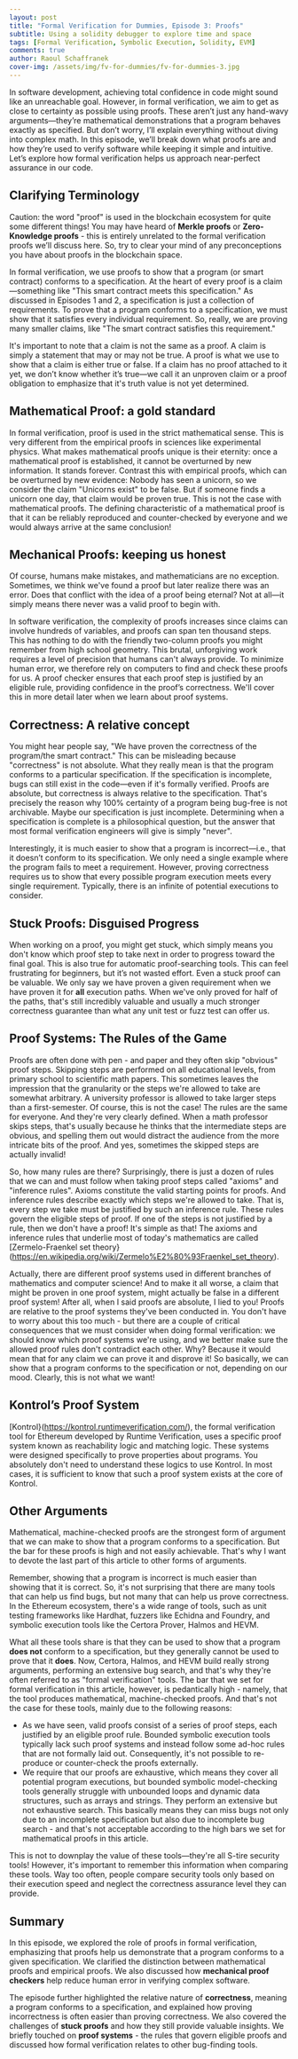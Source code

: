 ```yaml
---
layout: post
title: "Formal Verification for Dummies, Episode 3: Proofs"
subtitle: Using a solidity debugger to explore time and space
tags: [Formal Verification, Symbolic Execution, Solidity, EVM]
comments: true
author: Raoul Schaffranek
cover-img: /assets/img/fv-for-dummies/fv-for-dummies-3.jpg
---
```


In software development, achieving total confidence in code might sound like an unreachable goal. However, in formal verification, we aim to get as close to certainty as possible using proofs. These aren’t just any hand-wavy arguments—they’re mathematical demonstrations that a program behaves exactly as specified. But don’t worry, I’ll explain everything without diving into complex math. In this episode, we’ll break down what proofs are and how they’re used to verify software while keeping it simple and intuitive. Let’s explore how formal verification helps us approach near-perfect assurance in our code.

## Clarifying Terminology

Caution: the word "proof" is used in the blockchain ecosystem for quite some different things! You may have heard of **Merkle proofs** or **Zero-Knowledge proofs** - this is entirely unrelated to the formal verification proofs we’ll discuss here. So, try to clear your mind of any preconceptions you have about proofs in the blockchain space.

In formal verification, we use proofs to show that a program (or smart contract) conforms to a specification. At the heart of every proof is a claim—something like "This smart contract meets this specification." As discussed in Episodes 1 and 2, a specification is just a collection of requirements. To prove that a program conforms to a specification, we must show that it satisfies every individual requirement. So, really, we are proving many smaller claims, like "The smart contract satisfies this requirement."

It's important to note that a claim is not the same as a proof. A claim is simply a statement that may or may not be true. A proof is what we use to show that a claim is either true or false. If a claim has no proof attached to it yet, we don’t know whether it’s true—we call it an unproven claim or a proof obligation to emphasize that it's truth value is not yet determined.

## Mathematical Proof: a gold standard

In formal verification, proof is used in the strict mathematical sense. This is very different from the empirical proofs in sciences like experimental physics. What makes mathematical proofs unique is their eternity: once a mathematical proof is established, it cannot be overturned by new information. It stands forever. Contrast this with empirical proofs, which can be overturned by new evidence: Nobody has seen a unicorn, so we consider the claim "Unicorns exist" to be false. But if someone finds a unicorn one day, that claim would be proven true. This is not the case with mathematical proofs. The defining characteristic of a mathematical proof is that it can be reliably reproduced and counter-checked by everyone and we would always arrive at the same conclusion! 

## Mechanical Proofs: keeping us honest

Of course, humans make mistakes, and mathematicians are no exception. Sometimes, we think we've found a proof but later realize there was an error. Does that conflict with the idea of a proof being eternal? Not at all—it simply means there never was a valid proof to begin with.

In software verification, the complexity of proofs increases since claims can involve hundreds of variables, and proofs can span ten thousand steps. This has nothing to do with the friendly two-column proofs you might remember from high school geometry. This brutal, unforgiving work requires a level of precision that humans can't always provide. To minimize human error, we therefore rely on computers to find and check these proofs for us. A proof checker ensures that each proof step is justified by an eligible rule, providing confidence in the proof’s correctness. We'll cover this in more detail later when we learn about proof systems.

## Correctness: A relative concept

You might hear people say, "We have proven the correctness of the program/the smart contract." This can be misleading because "correctness" is not absolute. What they really mean is that the program conforms to a particular specification. If the specification is incomplete, bugs can still exist in the code—even if it's formally verified. Proofs are absolute, but correctness is always relative to the specification. That's precisely the reason why 100% certainty of a program being bug-free is not archivable. Maybe our specification is just incomplete. Determining when a specification is complete is a philosophical question, but the answer that most formal verification engineers will give is simply "never".

Interestingly, it is much easier to show that a program is incorrect—i.e., that it doesn’t conform to its specification. We only need a single example where the program fails to meet a requirement. However, proving correctness requires us to show that every possible program execution meets every single requirement. Typically, there is an infinite of potential executions to consider.

## Stuck Proofs: Disguised Progress

When working on a proof,  you might get stuck, which simply means you don't know which proof step to take next in order to progress toward the final goal. This is also true for automatic proof-searching tools. This can feel frustrating for beginners, but it’s not wasted effort. Even a stuck proof can be valuable. We only say we have proven a given requirement when we have proven it for **all** execution paths. When we've only proved for half of the paths, that's still incredibly valuable and usually a much stronger correctness guarantee than what any unit test or fuzz test can offer us.

## Proof Systems: The Rules of the Game

Proofs are often done with pen - and paper and they often skip "obvious" proof steps. Skipping steps are performed on all educational levels, from primary school to scientific math papers. This sometimes leaves the impression that the granularity or the steps we're allowed to take are somewhat arbitrary. A university professor is allowed to take larger steps than a first-semester. Of course, this is not the case! The rules are the same for everyone. And they're very clearly defined. When a math professor skips steps, that's usually because he thinks that the intermediate steps are obvious, and spelling them out would distract the audience from the more intricate bits of the proof. And yes, sometimes the skipped steps are actually invalid!

So, how many rules are there? Surprisingly, there is just a dozen of rules that we can and must follow when taking proof steps called "axioms" and "inference rules". Axioms constitute the valid starting points for proofs. And inference rules describe exactly which steps we're allowed to take. That is, every step we take must be justified by such an inference rule. These rules govern the eligible steps of proof. If one of the steps is not justified by a rule, then we don't have a proof! It's simple as that! The axioms and inference rules that underlie most of today's mathematics are called [Zermelo-Fraenkel set theory}(https://en.wikipedia.org/wiki/Zermelo%E2%80%93Fraenkel_set_theory).

Actually, there are different proof systems used in different branches of mathematics and computer science! And to make it all worse, a claim that might be proven in one proof system, might actually be false in a different proof system! After all, when I said proofs are absolute, I lied to you! Proofs are relative to the proof systems they've been conducted in. You don't have to worry about this too much - but there are a couple of critical consequences that we must consider when doing formal verification: we should know which proof systems we're using, and we better make sure the allowed proof rules don't contradict each other. Why? Because it would mean that for any claim we can prove it and disprove it! So basically, we can show that a program conforms to the specification or not, depending on our mood. Clearly, this is not what we want!

## Kontrol’s Proof System

[Kontrol}(https://kontrol.runtimeverification.com/), the formal verification tool for Ethereum developed by Runtime Verification, uses a specific proof system known as reachability logic and matching logic. These systems were designed specifically to prove properties about programs. You absolutely don't need to understand these logics to use Kontrol. In most cases, it is sufficient to know that such a proof system exists at the core of Kontrol.

## Other Arguments

Mathematical, machine-checked proofs are the strongest form of argument that we can make to show that a program conforms to a specification. But the bar for these proofs is high and not easily achievable. That's why I want to devote the last part of this article to other forms of arguments.

Remember, showing that a program is incorrect is much easier than showing that it is correct. So, it's not surprising that there are many tools that can help us find bugs, but not many that can help us prove correctness. In the Ethereum ecosystem, there's a wide range of tools, such as unit testing frameworks like Hardhat, fuzzers like Echidna and Foundry, and symbolic execution tools like the Certora Prover, Halmos and HEVM.

What all these tools share is that they can be used to show that a program **does not** conform to a specification, but they generally cannot be used to prove that it **does**. Now, Certora, Halmos, and HEVM build really strong arguments, performing an extensive bug search, and that's why they're often referred to as "formal verification" tools. The bar that we set for formal verification in this article, however, is pedantically high - namely, that the tool produces mathematical, machine-checked proofs. And that's not the case for these tools, mainly due to the following reasons:

- As we have seen, valid proofs consist of a series of proof steps, each justified by an eligible proof rule. Bounded symbolic execution tools typically lack such proof systems and instead follow some ad-hoc rules that are not formally laid out. Consequently, it's not possible to re-produce or counter-check the proofs externally.
- We require that our proofs are exhaustive, which means they cover all potential program executions, but bounded symbolic model-checking tools generally struggle with unbounded loops and dynamic data structures, such as arrays and strings. They perform an extensive but not exhaustive search. This basically means they can miss bugs not only due to an incomplete specification but also due to incomplete bug search - and that's not acceptable according to the high bars we set for mathematical proofs in this article.

This is not to downplay the value of these tools—they're all S-tire security tools! However, it's important to remember this information when comparing these tools. Way too often, people compare security tools only based on their execution speed and neglect the correctness assurance level they can provide. 

## Summary

In this episode, we explored the role of proofs in formal verification, emphasizing that proofs help us demonstrate that a program conforms to a given specification. We clarified the distinction between mathematical proofs and empirical proofs. We also discussed how **mechanical proof checkers** help reduce human error in verifying complex software.

The episode further highlighted the relative nature of **correctness**, meaning a program conforms to a specification, and explained how proving incorrectness is often easier than proving correctness. We also covered the challenges of **stuck proofs** and how they still provide valuable insights. We briefly touched on **proof systems** - the rules that govern eligible proofs and discussed how formal verification relates to other bug-finding tools.